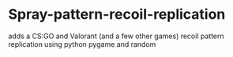 # Spray-pattern-recoil-replication

adds a CS:GO and Valorant (and a few other games) recoil pattern replication using python pygame and random
